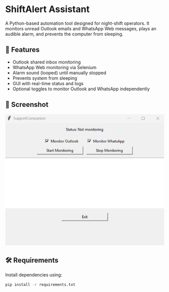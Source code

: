 # ShiftAlert Assistant

A Python-based automation tool designed for night-shift operators. It monitors unread Outlook emails and WhatsApp Web messages, plays an audible alarm, and prevents the computer from sleeping.

## 🚀 Features
- Outlook shared inbox monitoring
- WhatsApp Web monitoring via Selenium
- Alarm sound (looped) until manually stopped
- Prevents system from sleeping
- GUI with real-time status and logs
- Optional toggles to monitor Outlook and WhatsApp independently

## 📸 Screenshot
![screenshot](screenshots/main_gui.png)

## 🛠 Requirements

Install dependencies using:
```bash
pip install -r requirements.txt
